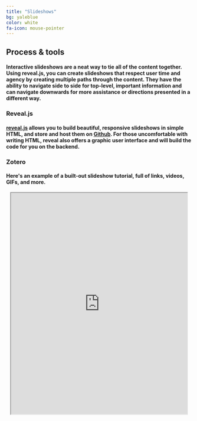 ```yaml
---
title: "Slideshows"
bg: yaleblue
color: white
fa-icon: mouse-pointer
---
```


## Process & tools 
#### Interactive slideshows are a neat way to tie all of the content together. Using reveal.js, you can create slideshows that respect user time and agency by creating multiple paths through the content. They have the ability to navigate side to side for top-level, important information and can navigate downwards for more assistance or directions presented in a different way. 

### Reveal.js
#### [reveal.js](https://revealjs.com/#/) allows you to build beautiful, responsive slideshows in simple HTML, and store and host them on [Github](https://github.com). For those uncomfortable with writing HTML, reveal also offers a graphic user interface and will build the code for you on the backend. 

### Zotero
#### Here's an example of a built-out slideshow tutorial, full of links, videos, GIFs, and more.
<center>
  <iframe src="https://uclalibrary.github.io/research-tips/embeds/zotero/" width="95%" height="600px"></iframe>
</center><BR>




